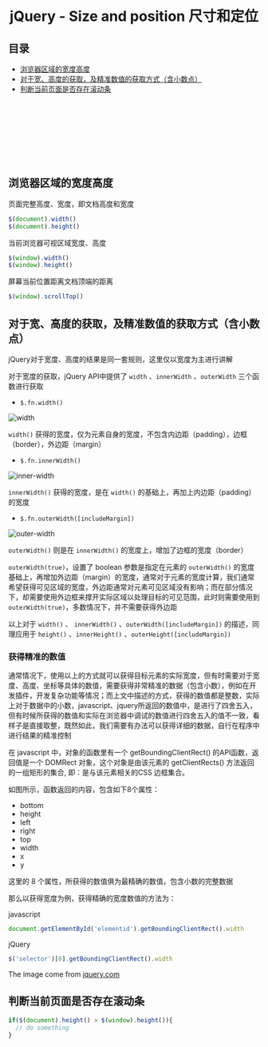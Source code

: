 # <div align="center">jQuery - Size and position 尺寸和定位</div>

## 目录

- [浏览器区域的宽度高度](#浏览器区域的宽度高度)
- [对于宽、高度的获取，及精准数值的获取方式（含小数点）](#user-content-对于宽高度的获取及精准数值的获取方式含小数点)
- [判断当前页面是否存在滚动条](#判断当前页面是否存在滚动条)




<br><br><br><br><br><br><br>


## 浏览器区域的宽度高度

页面完整高度、宽度，即文档高度和宽度
```js
$(document).width()
$(document).height()
```

当前浏览器可视区域宽度、高度
```js
$(window).width()
$(window).height()
```

屏幕当前位置距离文档顶端的距离
```js
$(window).scrollTop()
```

## 对于宽、高度的获取，及精准数值的获取方式（含小数点）

jQuery对于宽度、高度的结果是同一套规则，这里仅以宽度为主进行讲解 

对于宽度的获取，jQuery API中提供了 `width` 、`innerWidth` 、`outerWidth` 三个函数进行获取

- `$.fn.width()`

![width](https://terryz.github.io/image/document/width.png)

`width()` 获得的宽度，仅为元素自身的宽度，不包含内边距（padding），边框（border），外边距（margin）

- `$.fn.innerWidth()`

![inner-width](https://terryz.github.io/image/document/inner-width.png)

`innerWidth()` 获得的宽度，是在 `width()` 的基础上，再加上内边距（padding）的宽度

- `$.fn.outerWidth([includeMargin])`

![outer-width](https://terryz.github.io/image/document/outer-width.png)

`outerWidth()` 则是在 `innerWidth()` 的宽度上，增加了边框的宽度（border）

`outerWidth(true)`，设置了 boolean 参数是指定在元素的 `outerWidth()` 的宽度基础上，再增加外边距（margin）的宽度，通常对于元素的宽度计算，我们通常希望获得可见区域的宽度，外边距通常对元素可见区域没有影响；而在部分情况下，却需要使用外边框来撑开实际区域以处理目标的可见范围，此时则需要使用到 `outerWidth(true)`，多数情况下，并不需要获得外边距

以上对于 `width()` 、 `innerWidth()` 、`outerWidth([includeMargin])` 的描述，同理应用于 `height()` 、`innerHeight()` 、`outerHeight([includeMargin])`

### 获得精准的数值

通常情况下，使用以上的方式就可以获得目标元素的实际宽度，但有时需要对于宽度、高度、坐标等具体的数值，需要获得非常精准的数据（包含小数），例如在开发插件，开发复杂功能等情况；而上文中描述的方式，获得的数值都是整数，实际上对于数据中的小数，javascript、jquery所返回的数值中，是进行了四舍五入，但有时候所获得的数值和实际在浏览器中调试的数值进行四舍五入的值不一致，看样子是直接取整，既然如此，我们需要有办法可以获得详细的数据，自行在程序中进行结果的精准控制

在 javascript 中，对象的函数里有一个 getBoundingClientRect() 的API函数，返回值是一个 DOMRect 对象，这个对象是由该元素的 getClientRects() 方法返回的一组矩形的集合, 即：是与该元素相关的CSS 边框集合。

如图所示，函数返回的内容，包含如下8个属性：

- bottom
- height
- left
- right
- top
- width
- x
- y

这里的 8 个属性，所获得的数值俱为最精确的数值，包含小数的完整数据

那么以获得宽度为例，获得精确的宽度数值的方法为：

javascript
```js
document.getElementById('elementid').getBoundingClientRect().width
```

jQuery
```js
$('selector')[0].getBoundingClientRect().width
```
The image come from [jquery.com](jquery.com)


## 判断当前页面是否存在滚动条
```js
if($(document).height() > $(window).height()){
  // do something
}
```
